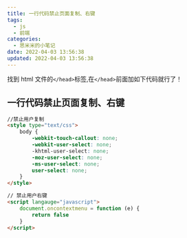 ```yaml
---
title: 一行代码禁止页面复制、右键
tags:
  - js
  - 前端
categories:
  - 思米米的小笔记
date: 2022-04-03 13:56:38
updated: 2022-04-03 13:56:38
---
```


找到 html 文件的`</head>`标签,在`</head>`前面加如下代码就行了！

<!-- more -->

## 一行代码禁止页面复制、右键

```html
//禁止用户复制
<style type="text/css">
	body {
		-webkit-touch-callout: none;
		-webkit-user-select: none;
		-khtml-user-select: none;
		-moz-user-select: none;
		-ms-user-select: none;
		user-select: none;
	}
</style>

// 禁止用户右键
<script langauge="javascript">
	document.oncontextmenu = function (e) {
		return false
	}
</script>
```
